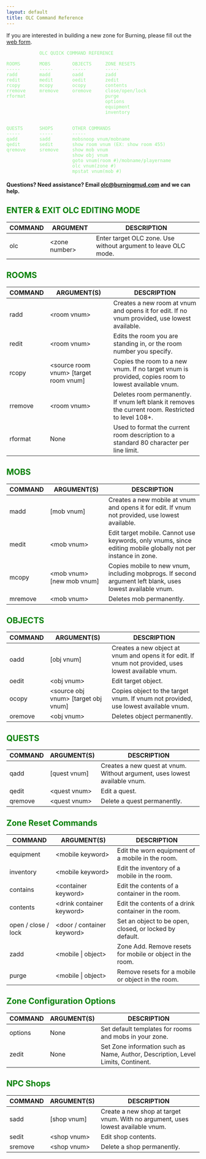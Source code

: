 ```yaml
---
layout: default
title: OLC Command Reference
---
```

<style>
h1 {
    color: green;
}

h2 {
    color: green;
}
code {
    color: lightgreen;
}
</style>
If you are interested in building a new zone for Burning, please fill
out the [web form](http://goo.gl/1JXT2a).
```
            OLC QUICK COMMAND REFERENCE

ROOMS       MOBS        OBJECTS     ZONE RESETS
-----       -----       -----       -----
radd        madd        oadd        zadd
redit       medit       oedit       zedit
rcopy       mcopy       ocopy       contents
rremove     mremove     oremove     close/open/lock
rformat                             purge
                                    options
                                    equipment
                                    inventory


QUESTS      SHOPS       OTHER COMMANDS
-----       -----       -----
qadd        sadd        mobsnoop vnum/mobname
qedit       sedit       show room vnum (EX: show room 455)
qremove     sremove     show mob vnum
                        show obj vnum
                        goto vnum(room #)/mobname/playername
                        olc vnum(zone #)
                        mpstat vnum(mob #)
```
#### Questions? Need assistance? Email olc@burningmud.com and we can help.

## ENTER & EXIT OLC EDITING MODE

| COMMAND | ARGUMENT       | DESCRIPTION |
|---------|----------------|-------------|
|  olc    | \<zone number> | Enter target OLC zone. Use without argument to leave OLC mode. |

## ROOMS

| COMMAND | ARGUMENT(S)  | DESCRIPTION |
|---------|--------------|-------------|
| radd    | \<room vnum> | Creates a new room at vnum and opens it for edit. If no vnum provided, use lowest available. |
| redit   | \<room vnum> | Edits the room you are standing in, or the room number you specify. |
| rcopy   | \<source room vnum> \[target room vnum] | Copies the room to a new vnum. If no target vnum is provided, copies room to lowest available vnum. |
| rremove | \<room vnum> | Deletes room permanently. If vnum left blank it removes the current room. Restricted to level 108+. |
| rformat | None         | Used to format the current room description to a standard 80 character per line limit. |

## MOBS

| COMMAND | ARGUMENT(S) | DESCRIPTION |
|---------|-------------|-------------|
| madd    | \[mob vnum] | Creates a new mobile at vnum and opens it for edit. If vnum not provided, use lowest available. |
| medit   | \<mob vnum> | Edit target mobile. Cannot use keywords, only vnums, since editing mobile globally not per instance in zone. |
| mcopy   | \<mob vnum> \[new mob vnum] | Copies mobile to new vnum, including mobprogs. If second argument left blank, uses lowest available vnum. |
| mremove | \<mob vnum> | Deletes mob permanently. |

## OBJECTS

| COMMAND | ARGUMENT(S) | DESCRIPTION |
|---------|-------------|-------------|
| oadd    | \[obj vnum] | Creates a new object at vnum and opens it for edit. If vnum not provided, uses lowest available vnum. |
| oedit   | \<obj vnum> | Edit target object. |
| ocopy   | \<source obj vnum> \[target obj vnum] | Copies object to the target vnum. If vnum not provided, use lowest available vnum. |
| oremove | \<obj vnum> | Deletes object permanently. |

## QUESTS

| COMMAND | ARGUMENT(S) | DESCRIPTION |
|---------|-------------|-------------|
| qadd    | \[quest vnum] | Creates a new quest at vnum. Without argument, uses lowest available vnum. |
| qedit   | \<quest vnum> | Edit a quest. |
| qremove | \<quest vnum> | Delete a quest permanently. |

## Zone Reset Commands

| COMMAND   | ARGUMENT(S)          | DESCRIPTION |
|-----------|----------------------|-------------|
| equipment | \<mobile keyword>    | Edit the worn equipment of a mobile in the room. |
| inventory | \<mobile keyword>    | Edit the inventory of a mobile in the room. |
| contains  | \<container keyword> | Edit the contents of a container in the room. |
| contents | \<drink container keyword> | Edit the contents of a drink container in the room. |
| open / close / lock | \<door / container keyword> | Set an object to be open, closed, or locked by default. |
| zadd      | \<mobile \| object>  | Zone Add. Remove resets for mobile or object in the room. |
| purge     | \<mobile \| object>  | Remove resets for a mobile or object in the room. |

## Zone Configuration Options

| COMMAND | ARGUMENT(S) | DESCRIPTION |
|---------|-------------|-------------|
| options | None        | Set default templates for rooms and mobs in your zone. |
| zedit   | None        | Set Zone information such as Name, Author, Description, Level Limits, Continent. |

## NPC Shops

| COMMAND | ARGUMENT(S) | DESCRIPTION |
|---------|-------------|-------------|
| sadd | \[shop vnum] | Create a new shop at target vnum. With no argument, uses lowest available vnum. |
| sedit | \<shop vnum> | Edit shop contents. |
| sremove | \<shop vnum> | Delete a shop permanently. |